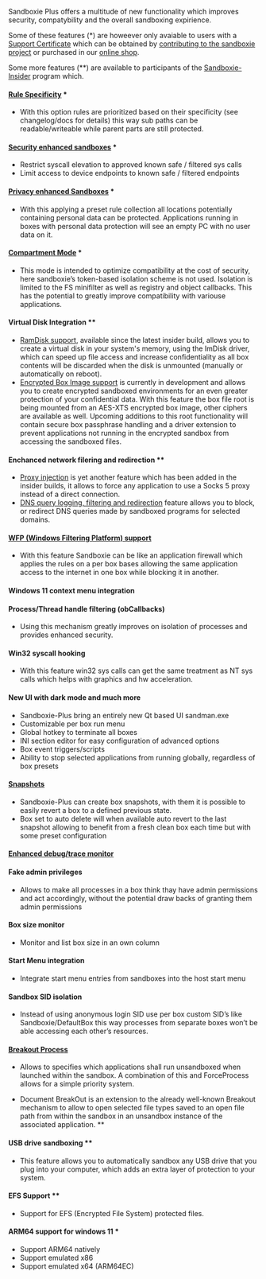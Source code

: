 Sandboxie Plus offers a multitude of new functionality which improves security, compatybility and the overall sandboxing expirience.

Some of these features (*) are howeever only avaiable to users with a [Support Certificate](supporter-certificate) which can be obtained by [contributing to the sandboxie project](contribute.md) or purchased in our [online shop](https://xanasoft.com/shop/).

Some more features (**) are available to participants of the [Sandboxie-Insider](sandboxie-insider) program which.


#### [Rule Specificity](RuleSpecificity.md) *
 - With this option rules are prioritized based on their specificity (see changelog/docs for details) this way sub paths can be readable/writeable while parent parts are still protected.


#### [Security enhanced sandboxes](security-mode) *
 - Restrict syscall elevation to approved known safe / filtered sys calls
 - Limit access to device endpoints to known safe / filtered endpoints

#### [Privacy enhanced Sandboxes](privacy-mode) *
- With this applying a preset rule collection all locations potentially containing personal data can be protected. Applications running in boxes with personal data protection will see an empty PC with no user data on it.


#### [Compartment Mode](app-box) *
 - This mode is intended to optimize compatibility at the cost of security, here sandboxie’s token-based isolation scheme is not used. Isolation is limited to the FS minifilter as well as registry and object callbacks. This has the potential to greatly improve compatibility with variouse applications.


#### Virtual Disk Integration **
 - [RamDisk support](RamDiskSandboxes.md), available since the latest insider build, allows you to create a virtual disk in your system's memory, using the ImDisk driver, which can speed up file access and increase confidentiality as all box contents will be discarded when the disk is unmounted (manually or automatically on reboot). 
 - [Encrypted Box Image support](EncryptedSandboxes.md) is currently in development and allows you to create encrypted sandboxed environments for an even greater protection of your confidential data. With this feature the box file root is being mounted from an AES-XTS encrypted box image, other ciphers are available as well. Upcoming additions to this root functionality will contain secure box passphrase handling and a driver extension to prevent applications not running in the encrypted sandbox from accessing the sandboxed files.



#### Enchanced network filering and redirection **
 - [Proxy injection](ProxySupport.md) is yet another feature which has been added in the insider builds, it allows to force any application to use a Socks 5 proxy instead of a direct connection. 
 - [DNS query logging, filtering and redirection](DNSFilter.md) feature allows you to block, or redirect DNS queries made by sandboxed programs for selected domains.



#### [WFP (Windows Filtering Platform) support](WFPSupport.md)
 - With this feature Sandboxie can be like an application firewall which applies the rules on a per box bases allowing the same application access to the internet in one box while blocking it in another.


#### Windows 11 context menu integration


#### Process/Thread handle filtering (obCallbacks)
 - Using this mechanism greatly improves on isolation of processes and provides enhanced security.


#### Win32 syscall hooking
 - With this feature win32 sys calls can get the same treatment as NT sys calls which helps with graphics and hw acceleration.


#### New UI with dark mode and much more
 - Sandboxie-Plus bring an entirely new Qt based UI sandman.exe
 - Customizable per box run menu
 - Global hotkey to terminate all boxes
 - INI section editor for easy configuration of advanced options
 - Box event triggers/scripts
 - Ability to stop selected applications from running globally, regardless of box presets


#### [Snapshots](BoxSnapshots.md)
 - Sandboxie-Plus can create box snapshots, with them it is possible to easily revert a box to a defined previous state.
 - Box set to auto delete will when available auto revert to the last snapshot allowing to benefit from a fresh clean box each time but with some preset configuration


#### [Enhanced debug/trace monitor](tracelog.md)


#### Fake admin privileges
 - Allows to make all processes in a box think thay have admin permissions and act accordingly, without the potential draw backs of granting them admin permissions


#### Box size monitor
 - Monitor and list box size in an own column


#### Start Menu integration
 - Integrate start menu entries from sandboxes into the host start menu


#### Sandbox SID isolation
 - Instead of using anonymous login SID use per box custom SID’s like Sandboxie/DefaultBox this way processes from separate boxes won’t be able accessing each other’s resources.


#### [Breakout Process](BreakOutProcess.md)
 - Allows to specifies which applications shall run unsandboxed when launched within the sandbox. A combination of this and ForceProcess allows for a simple priority system.

 - Document BreakOut is an extension to the already well-known Breakout mechanism to allow to open selected file types saved to an open file path from within the sandbox in an unsandbox instance of the associated application.  **


#### USB drive sandboxing **
- This feature allows you to automatically sandbox any USB drive that you plug into your computer, which adds an extra layer of protection to your system. 


#### EFS Support **
 - Support for EFS (Encrypted File System) protected files.


#### ARM64 support for windows 11 *
 - Support ARM64 natively
 - Support emulated x86
 - Support emulated x64 (ARM64EC)



